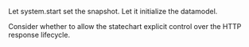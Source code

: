 Let system.start set the snapshot. Let it initialize the datamodel. 

Consider whether to allow the statechart explicit control over the HTTP response lifecycle. 
